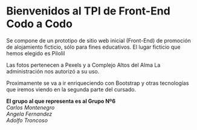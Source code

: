 <h1>Bienvenidos al TPI de Front-End Codo a Codo</h1>
Se compone de un prototipo de sitio web inicial (Front-End)
de promoción de alojamiento ficticio, sólo para fines educativos.
El lugar ficticio que hemos elegido es Pilolil

Las fotos pertenecen a Pexels y a Complejo Altos del Alma
La administración nos autorizó a su uso.

Proximamente se va a ir enriqueciendo con Bootstrap
y otras tecnologías que iremos viendo en la segunda
parte del cursado.

<b>El grupo al que representa es al Grupo Nº6</b><br>
<i>Carlos Montenegro</i><br>
<i>Angela Fernandez</i><br>
<i>Adolfo Troncoso</i>
